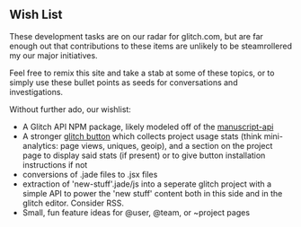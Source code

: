 Wish List
---------

These development tasks are on our radar for glitch.com, but are far enough out that contributions to these items are unlikely to be steamrollered my our major initiatives.

Feel free to remix this site and take a stab at some of these topics, or to simply use these bullet points as seeds for conversations and investigations.

Without further ado,  our wishlist:

- A Glitch API NPM package, likely modeled off of the [manuscript-api](https://glitch.com/~manuscript-api)
- A stronger [glitch button](glitch.com/~button) which collects project usage stats (think mini-analytics: page views, uniques, geoip), and a section on the project page to display said stats (if present) or to give button installation instructions if not
- conversions of .jade files to .jsx files
- extraction of 'new-stuff'.jade/js into a seperate glitch project with a simple API to power the 'new stuff' content both in this side and in the glitch editor.  Consider RSS. 
- Small, fun feature ideas for @user, @team, or ~project pages
